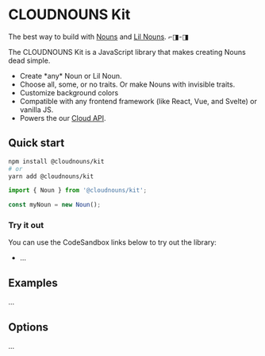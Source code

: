 # CLOUDNOUNS Kit

The best way to build with [Nouns](https://nouns.wtf) and [Lil Nouns](https://lilnouns.wtf). ⌐◨-◨

The CLOUDNOUNS Kit is a JavaScript library that makes creating Nouns dead simple.

- Create \*any\* Noun or Lil Noun.
- Choose all, some, or no traits. Or make Nouns with invisible traits.
- Customize background colors
- Compatible with any frontend framework (like React, Vue, and Svelte) or vanilla JS.
- Powers the our [Cloud API](https://docs.cloudnouns.com).

## Quick start

```bash
npm install @cloudnouns/kit
# or
yarn add @cloudnouns/kit
```

```js
import { Noun } from '@cloudnouns/kit';

const myNoun = new Noun();
```

### Try it out

You can use the CodeSandbox links below to try out the library:

- ...

## Examples

...

## Options

...
